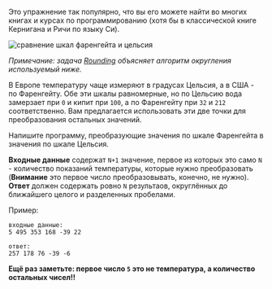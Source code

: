 Это упражнение так популярно, что вы его можете найти во многих книгах и курсах по программированию (хотя бы в
классической книге Кернигана и Ричи по языку Си).

<div class="text-center">
	<img alt="сравнение шкал фаренгейта и цельсия" src="https://codeabbey.github.io/data/fahrenheit_celsius.png"/>
</div>

*Примечание: задача [Rounding](./rounding) объясняет алгоритм округления используемый ниже.*

В Европе температуру чаще измеряют в градусах Цельсия, а в США - по Фаренгейту. Обе эти шкалы равномерные, но
по Цельсию вода замерзает при `0` и кипит при `100`, а по Фаренгейту при `32` и `212` соответственно. Вам предлагается
использовать эти две точки для преобразования остальных значений.

Напишите программу, преобразующие значения по шкале Фаренгейта в значения по шкале Цельсия.

**Входные данные** содержат `N+1` значение, первое из которых это само `N` - количество показаний температуры, которые
нужно преобразовать (**Внимание** это первое число преобразовывать, конечно, не нужно).  
**Ответ** должен содержать ровно `N` результаов, округлённых до ближайшего целого и разделенных пробелами.

Пример:

    входные данные:
    5 495 353 168 -39 22
    
    ответ:
    257 178 76 -39 -6

**Ещё раз заметьте: первое число `5` это не температура, а количество остальных чисел!!**
